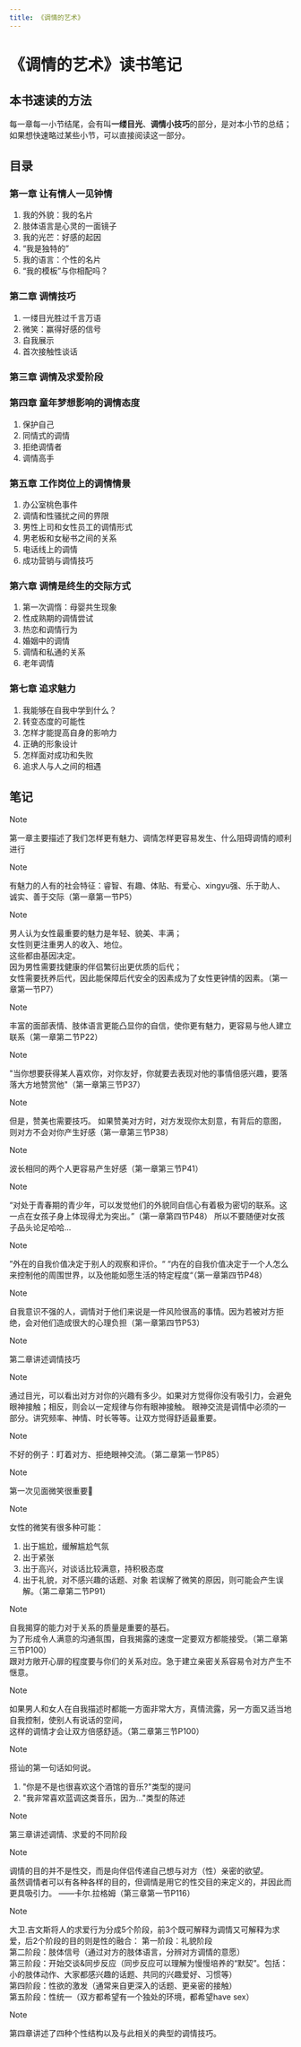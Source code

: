 ```yaml
---
title: 《调情的艺术》
---
```


# 《调情的艺术》读书笔记

## 本书速读的方法

每一章每一小节结尾，会有叫**一缕目光**、**调情小技巧**的部分，是对本小节的总结；  
如果想快速略过某些小节，可以直接阅读这一部分。  

## 目录

### 第一章 让有情人一见钟情
1. 我的外貌：我的名片
2. 肢体语言是心灵的一面镜子
3. 我的光芒：好感的起因
4. “我是独特的”
5. 我的语言：个性的名片
6. “我的模板”与你相配吗？

### 第二章 调情技巧
1. 一缕目光胜过千言万语
2. 微笑：赢得好感的信号
3. 自我展示
4. 首次接触性谈话

### 第三章 调情及求爱阶段

### 第四章 童年梦想影响的调情态度
1. 保护自己
2. 同情式的调情
3. 拒绝调情者
4. 调情高手

### 第五章 工作岗位上的调情情景
1. 办公室桃色事件
2. 调情和性骚扰之间的界限
3. 男性上司和女性员工的调情形式
4. 男老板和女秘书之间的关系
5. 电话线上的调情
6. 成功营销与调情技巧

### 第六章 调情是终生的交际方式
1. 第一次调惰：母婴共生现象
2. 性成熟期的调情尝试
3. 热恋和调情行为
4. 婚姻中的调情
5. 调情和私通的关系
6. 老年调情

### 第七章 追求魅力
1. 我能够在自我中学到什么？
2. 转变态度的可能性
3. 怎样才能提高自身的影响力
4. 正确的形象设计
5. 怎样面对成功和失败
6. 追求人与人之间的相遇

## 笔记

> [!note]
> 第一章主要描述了我们怎样更有魅力、调情怎样更容易发生、什么阻碍调情的顺利进行

> [!note]
> 有魅力的人有的社会特征：睿智、有趣、体贴、有爱心、xingyu强、乐于助人、诚实、善于交际（第一章第一节P5）

> [!note]
> 男人认为女性最重要的魅力是年轻、貌美、丰满；  
> 女性则更注重男人的收入、地位。  
> 这些都由基因决定。  
> 因为男性需要找健康的伴侣繁衍出更优质的后代；  
> 女性需要抚养后代，因此能保障后代安全的因素成为了女性更钟情的因素。（第一章第一节P7）

> [!note]
> 丰富的面部表情、肢体语言更能凸显你的自信，使你更有魅力，更容易与他人建立联系（第一章第二节P22）

> [!note]
> "当你想要获得某人喜欢你，对你友好，你就要去表现对他的事情倍感兴趣，要落落大方地赞赏他"（第一章第三节P37）

> [!note]
> 但是，赞美也需要技巧。
> 如果赞美对方时，对方发现你太刻意，有背后的意图，则对方不会对你产生好感（第一章第三节P38）

> [!note]
> 波长相同的两个人更容易产生好感（第一章第三节P41）

> [!note]
> “对处于青春期的青少年，可以发觉他们的外貌同自信心有着极为密切的联系。这一点在女孩子身上体现得尤为突出。”（第一章第四节P48）
> 所以不要随便对女孩子品头论足哈哈...

> [!note]
> ”外在的自我价值决定于别人的观察和评价。“
> “内在的自我价值决定于一个人怎么来控制他的周围世界，以及他能如愿生活的特定程度“（第一章第四节P48）

> [!note]
> 自我意识不强的人，调情对于他们来说是一件风险很高的事情。因为若被对方拒绝，会对他们造成很大的心理负担（第一章第四节P53）

> [!note]
> 第二章讲述调情技巧

> [!note]
> 通过目光，可以看出对方对你的兴趣有多少。如果对方觉得你没有吸引力，会避免眼神接触；相反，则会以一定规律与你有眼神接触。
> 眼神交流是调情中必须的一部分。讲究频率、神情、时长等等。让双方觉得舒适最重要。

> [!note]
> 不好的例子：盯着对方、拒绝眼神交流。（第二章第一节P85）

> [!note]
> 第一次见面微笑很重要🙂

> [!note]
> 女性的微笑有很多种可能：  
> 1. 出于尴尬，缓解尴尬气氛
> 2. 出于紧张
> 3. 出于高兴，对谈话比较满意，持积极态度
> 4. 出于礼貌，对不感兴趣的话题、对象
> 若误解了微笑的原因，则可能会产生误解。（第二章第二节P91）

> [!note]
> 自我揭穿的能力对于关系的质量是重要的基石。    
> 为了形成令人满意的沟通氛围，自我揭露的速度一定要双方都能接受。（第二章第三节P100）  
> 跟对方敞开心扉的程度要与你们的关系对应。急于建立亲密关系容易令对方产生不惬意。  

> [!note]
> 如果男人和女人在自我描述时都能一方面非常大方，真情流露，另一方面又适当地自我控制，使别人有说话的空间，  
> 这样的调情才会让双方倍感舒适。（第二章第三节P100）

> [!note]
> 搭讪的第一句话如何说。  
> 1. "你是不是也很喜欢这个酒馆的音乐?"类型的提问
> 2. "我非常喜欢蓝调这类音乐，因为..."类型的陈述


> [!note]
> 第三章讲述调情、求爱的不同阶段

> [!note]
> 调情的目的并不是性交，而是向伴侣传递自己想与对方（性）亲密的欲望。  
> 虽然调情者可以有各种各样的目的，但调情是用它的性交目的来定义的，并因此而更具吸引力。 ——卡尔.拉格姆（第三章第一节P116）

> [!note]
> 大卫.吉文斯将人的求爱行为分成5个阶段，前3个既可解释为调情又可解释为求爱，后2个阶段的目的则是性的融合：
> 第一阶段：礼貌阶段  
> 第二阶段：肢体信号（通过对方的肢体语言，分辨对方调情的意愿）    
> 第三阶段：开始交谈&同步反应（同步反应可以理解为慢慢培养的“默契”。包括：小的肢体动作、大家都感兴趣的话题、共同的兴趣爱好、习惯等）  
> 第四阶段：性欲的激发（通常来自更深入的话题、更亲密的接触）  
> 第五阶段：性统一（双方都希望有一个独处的环境，都希望have sex）  


> [!note]
> 第四章讲述了四种个性结构以及与此相关的典型的调情技巧。

